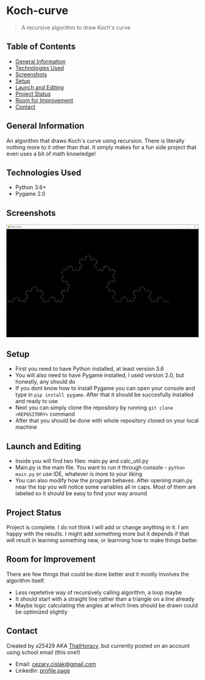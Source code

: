 # Koch-curve
> A recursive algorithm to draw Koch's curve

## Table of Contents
* [General Information](#general-information)
* [Technologies Used](#technologies-used)
* [Screenshots](#screenshots)
* [Setup](#setup)
* [Launch and Editing](#launch-and-editing)
* [Project Status](#project-status)
* [Room for Improvement](#room-for-improvement)
* [Contact](#contact)

## General Information
An algorithm that draws Koch's curve using recursion. There is literally nothing more to it other than that. It simply makes for a fun side project that even uses a bit of math knowledge!

## Technologies Used
- Python 3.6+
- Pygame 2.0

## Screenshots
![screenshot_1](./img/koch_curve_img.jpg?raw=true)

## Setup
- First you need to have Python installed, at least version 3.6
- You will also need to have Pygame installed, I used version 2.0, but honestly, any should do
- If you dont know how to install Pygame you can open your console and type in `pip install pygame`. After that it should be succesfully installed and ready to use
- Next you can simply clone the repository by running `git clone <REPOSITORY>` command
- After that you should be done with whole repository cloned on your local machine

## Launch and Editing
- Inside you will find two files: main.py and calc_util.py
- Main.py is the main file. You want to run it through console - `python main.py` or use IDE, whatever is more to your liking
- You can also modify how the program behaves. After opening main.py near the top you will notice some variables all in caps. Most of them are labeled so it should be easy to find your way around

## Project Status
Project is complete. I do not think I will add or change anything in it. I am happy with the results. I might add something more but it depends if that will result in learning something new, or learrning how to make things better.

## Room for Improvement
There are few things that could be done better and it mostly involves the algorithm itself.
- Less repetetive way of recursively calling algorithm, a loop maybe
- It should start with a straight line rather than a triangle on a line already
- Maybe logic calculating the angles at which lines should be drawn could be optimized slightly

## Contact
Created by s25429 AKA [ThatHoracy](https://github.com/ThatHoracy), but currently posted on an account using school email (this one!)
- Email: cezary.cislak@gmail.com
- LinkedIn: [profile page](https://www.linkedin.com/in/cezary-ci%C5%9Blak-913559237/)
